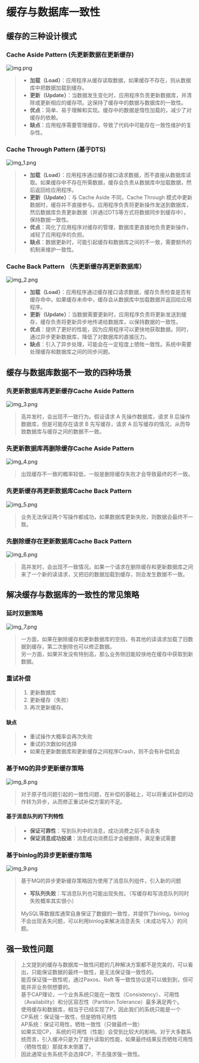 # 缓存与数据库一致性

## 缓存的三种设计模式

### Cache Aside Pattern (先更新数据在更新缓存)
![img.png](img.png)
> - **加载（Load）**：应用程序从缓存读取数据，如果缓存不存在，则从数据库中把数据加载到缓存。
> - **更新（Update）**：当数据发生变化时，应用程序负责更新数据库，并清除或更新相应的缓存项。这保持了缓存中的数据与数据库的一致性。
> - **优点**：简单、易于理解和实现。缓存中的数据是惰性加载的，减少了对缓存的依赖。
> - **缺点**：应用程序需要管理缓存，导致了代码中可能存在一致性维护的复杂性。

### Cache Through Pattern (基于DTS)
![img_1.png](img_1.png)
> - **加载（Load）**：应用程序通过缓存接口请求数据，而不直接从数据库读取。如果缓存中不存在所需数据，缓存会负责从数据库中加载数据，然后返回给应用程序。
> - **更新（Update）**：与 Cache Aside 不同，Cache Through 模式中更新数据时，缓存并不直接参与。应用程序负责将更新操作发送到数据库，然后数据库负责更新数据（并通过DTS等方式将数据同步到缓存中），保持数据一致性。
> - **优点**：简化了应用程序对缓存的管理，数据库更直接地负责更新操作，减轻了应用程序的负担。
> - **缺点**：数据更新时，可能引起缓存和数据库之间的不一致，需要额外的机制来维护一致性。

### Cache Back Pattern （先更新缓存再更新数据库）
![img_2.png](img_2.png)
> - **加载（Load）**：应用程序通过缓存接口请求数据，缓存负责检查是否有缓存命中。如果缓存未命中，缓存会从数据库中加载数据并返回给应用程序。
> - **更新（Update）**：当数据需要更新时，应用程序负责将更新发送到缓存，缓存负责将更新异步地传递给数据库，以保持数据的一致性。
> - **优点**：提供了更好的性能，因为应用程序可以更快地获取数据。同时，通过异步更新数据库，降低了对数据库的直接压力。
> - **缺点**：引入了异步处理，可能会在一定程度上牺牲一致性。系统中需要处理缓存和数据库之间的同步问题。

## 缓存与数据库数据不一致的四种场景

### 先更新数据库再更新缓存Cache Aside Pattern
![img_3.png](img_3.png)
> 高并发时，会出现不一致行为。假设请求 A 先操作数据库，请求 B 后操作数据库，但是可能存在请求 B 先写缓存，请求 A 后写缓存的情况，从而导致数据库与缓存之间的数据不一致。

### 先更新数据库再删除缓存Cache Aside Pattern
![img_4.png](img_4.png)
> 出现缓存不一致的概率较低，一般是删除缓存失败才会导致最终的不一致。

### 先更新缓存再更新数据库Cache Back Pattern
![img_5.png](img_5.png)
> 业务无法保证两个写操作都成功，如果数据库更新失败，则数据会最终不一致。

### 先删除缓存在更新数据库Cache Back Pattern
![img_6.png](img_6.png)
> 高并发时，会出现不一致情况。如果一个请求在删除缓存和更新数据库之间来了一个新的读请求，又把旧的数据加载到缓存，则会发生数据不一致。

## 解决缓存与数据库的一致性的常见策略

### 延时双删策略
![img_7.png](img_7.png)
> 一方面，如果在删除缓存和更新数据库的空挡，有其他的读请求加载了旧数据到缓存，第二次删除也可以修正数据。  
> 另一方面，如果并发没有特别高，那么业务侧旧能较快地在缓存中获取到新数据。

### 重试补偿
> 1. 更新数据库
> 2. 更新缓存（失败）
> 3. 再次更新缓存。

#### 缺点
> - 重试操作大概率会再次失败
> - 重试的次数如何选择
> - 如果在更新数据库和更新缓存之间程序Crash，则不会有补偿机会

### 基于MQ的异步更新缓存策略
![img_8.png](img_8.png)
> 对于原子性问题引起的一致性问题，在补偿的基础上，可以将重试补偿的动作转为异步，从而修正重试补偿方案的不足。

#### 基于消息队列的下列特性
> - **保证可靠性**：写到队列中的消息，成功消费之前不会丢失
> - **保证消息成功投递**：消息成功消费后才会被删除，满足重试需要

### 基于binlog的异步更新缓存策略
![img_9.png](img_9.png)
> 基于MQ的异步更新缓存策略因为使用了消息队列组件，引入新的问题  
> - **写队列失败**：写消息队列也可能出现失败。（写缓存和写消息队列同时失败概率其实很小）
>
> MySQL等数据库通常自身保证了数据的一致性，并提供了binlog。binlog不会出现丢失问题，可以利用binlog来解决消息丢失（未成功写入）的问题。

## 强一致性问题
> 上文提到的缓存与数据库一致性问题的几种解决方案都不是完美的，可以看出，只能保证数据的最终一致性，是无法保证强一致性的。  
> 能否保证强一致性呢，通过Paxos、Raft 等一致性协议是可以做到到，但可能并非业务侧想要的。  
> 基于CAP理论，一个业务系统只能在一致性（Consistency）、可用性（Availability）和分区容忍性（Partition Tolerance）最多满足两个。  
> 使用缓存和数据库，相当于已经实现了P，因此我们的系统只能是一个  
> CP系统：保证强一致性，但是牺牲可用性  
> AP系统：保证可用性，牺牲一致性（只做最终一致）  
> 如果实现CP， 系统的可用性（性能）会受到比较大的影响。对于大多数系统而言，引入缓冲只是为了提升读取的性能，如果最终结果反而牺牲可用性（牺牲性能）那就本末倒置了。  
> 因此通常业务系统不会选择CP，不去强求强一致性。